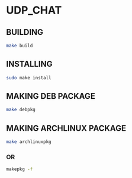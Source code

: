# UDP_CHAT

## BUILDING

```sh
make build
```

## INSTALLING

```sh
sudo make install
```

## MAKING DEB PACKAGE

```sh
make debpkg
```

## MAKING ARCHLINUX PACKAGE

```sh
make archlinuxpkg
```
### OR

```sh
makepkg -f
```